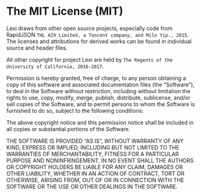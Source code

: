 The MIT License (MIT)
=====================

Lexi draws from other open source projects, especially code from RapidJSON `THL A29 Limited, a Tencent company, and Milo Yip., 2015`. The licenses and attributions for derived works can be found in individual source and header files.

All other copyright for project Lexi are held by `The Regents of the University of California, 2016-2017`. 

Permission is hereby granted, free of charge, to any person
obtaining a copy of this software and associated documentation
files (the “Software”), to deal in the Software without
restriction, including without limitation the rights to use,
copy, modify, merge, publish, distribute, sublicense, and/or sell
copies of the Software, and to permit persons to whom the
Software is furnished to do so, subject to the following
conditions:

The above copyright notice and this permission notice shall be
included in all copies or substantial portions of the Software.

THE SOFTWARE IS PROVIDED “AS IS”, WITHOUT WARRANTY OF ANY KIND,
EXPRESS OR IMPLIED, INCLUDING BUT NOT LIMITED TO THE WARRANTIES
OF MERCHANTABILITY, FITNESS FOR A PARTICULAR PURPOSE AND
NONINFRINGEMENT. IN NO EVENT SHALL THE AUTHORS OR COPYRIGHT
HOLDERS BE LIABLE FOR ANY CLAIM, DAMAGES OR OTHER LIABILITY,
WHETHER IN AN ACTION OF CONTRACT, TORT OR OTHERWISE, ARISING
FROM, OUT OF OR IN CONNECTION WITH THE SOFTWARE OR THE USE OR
OTHER DEALINGS IN THE SOFTWARE.
